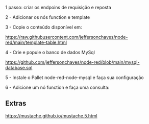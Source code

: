 1 passo: criar os endpoins de requisição e reposta

2 - Adicionar os nós function e template

3 - Copie o conteúdo disponível em:

https://raw.githubusercontent.com/jeffersonchaves/node-red/main/template-table.html

4 - Crie e popule o banco de dados MySql

https://github.com/jeffersonchaves/node-red/blob/main/mysql-database.sql

5 - Instale o Pallet node-red-node-mysql e faça sua configuração

6 - Adicione um nó function e faça uma consulta:




## Extras


https://mustache.github.io/mustache.5.html

